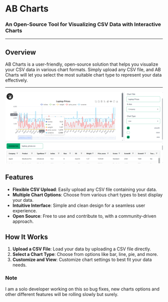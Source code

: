 # AB Charts

### An Open-Source Tool for Visualizing CSV Data with Interactive Charts

---

## Overview

AB Charts is a user-friendly, open-source solution that helps you visualize your CSV data in various chart formats. Simply upload any CSV file, and AB Charts will let you select the most suitable chart type to represent your data effectively.

---

![AB Charts Interface](public/ab-charts-readme.png)

## Features

- **Flexible CSV Upload**: Easily upload any CSV file containing your data.
- **Multiple Chart Options**: Choose from various chart types to best display your data.
- **Intuitive Interface**: Simple and clean design for a seamless user experience.
- **Open Source**: Free to use and contribute to, with a community-driven approach.

## How It Works

1. **Upload a CSV File**: Load your data by uploading a CSV file directly.
2. **Select a Chart Type**: Choose from options like bar, line, pie, and more.
3. **Customize and View**: Customize chart settings to best fit your data needs.

### Note

I am a solo developer working on this so bug fixes, new charts options and other different features will
be rolling slowly but surely.
